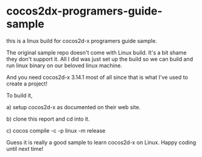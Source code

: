 # cocos2dx-programers-guide-sample
this is a linux build for cocos2d-x programers guide sample.

The original sample repo doesn't come with Linux build. It's a bit shame they don't support it.
All I did was just set up the build so we can build and run linux binary on our beloved linux machine.

And you need cocos2d-x 3.14.1 most of all since that is what I've used to create a project!

To build it,

a) setup cocos2d-x as documented on their web site.

b) clone this report and cd into it.

c) cocos compile -c -p linux -m release
   
Guess it is really a good sample to learn cocos2d-x on Linux.
Happy coding until next time!
